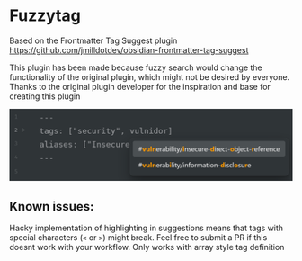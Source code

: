 # Fuzzytag

Based on the Frontmatter Tag Suggest plugin
https://github.com/jmilldotdev/obsidian-frontmatter-tag-suggest

This plugin has been made because fuzzy search would change the functionality of the original plugin, which might not be desired by everyone.
Thanks to the original plugin developer for the inspiration and base for creating this plugin

![](screenshot.png)

## Known issues:

Hacky implementation of highlighting in suggestions means that tags with special characters (`<` or `>`) might break. Feel free to submit a PR if this doesnt work with your workflow.
Only works with array style tag definition
